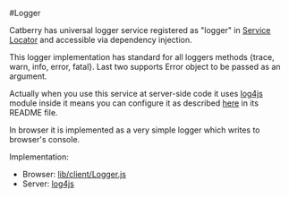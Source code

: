 #Logger

Catberry has universal logger service registered as "logger" in [Service Locator](../service-locator.md) and accessible via dependency injection.

This logger implementation has standard for all loggers methods {trace, warn, info, error, fatal}. Last two supports Error object to be passed as an argument.

Actually when you use this service at server-side code it uses [log4js](https://www.npmjs.org/package/log4js) module inside it means you can configure it as described [here](https://github.com/nomiddlename/log4js-node) in its README file.

In browser it is implemented as a very simple logger which writes to browser's console.

Implementation:

* Browser: [lib/client/Logger.js](../../lib/client/Logger.js)
* Server: [log4js](https://www.npmjs.org/package/log4js)